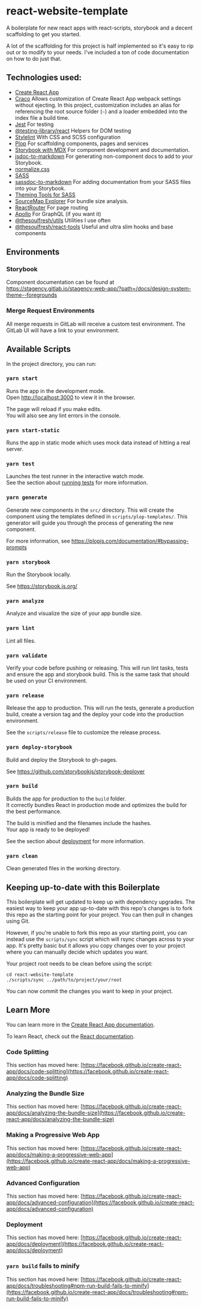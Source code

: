 # react-website-template

A boilerplate for new react apps with react-scripts, storybook and
a decent scaffolding to get you started.

A lot of the scaffolding for this project is half implemented so it's
easy to rip out or to modify to your needs. I've included a ton of
code documentation on how to do just that.

## Technologies used:

- [Create React App](https://create-react-app.dev/)
- [Craco](https://www.npmjs.com/package/@craco/craco)
  Allows customization of Create React App webpack settings without ejecting.
  In this project, customization includes an alias for referencing the root
  source folder (`~`) and a loader embedded into the index file a build time.
- [Jest](https://jestjs.io/)
  For testing
- [@testing-library/react](https://testing-library.com/docs/react-testing-library/intro/)
  Helpers for DOM testing
- [Stylelint](https://stylelint.io/)
  With CSS and SCSS configuration
- [Plop](https://plopjs.com/)
  For scaffolding components, pages and services
- [Storybook with MDX](https://storybook.js.org/docs/react/writing-docs/mdx)
  For component development and documentation.
- [jsdoc-to-markdown](https://www.npmjs.com/package/jsdoc-to-markdown)
  For generating non-component docs to add to your Storybook.
- [normalize.css](https://necolas.github.io/normalize.css/)
- [SASS](https://sass-lang.com/documentation)
- [sassdoc-to-markdown](https://www.npmjs.com/package/@hidoo/sassdoc-to-markdown)
  For adding documentation from your SASS files into your Storybook.
- [Theming Tools for SASS](https://github.com/soulfresh/sass-theming)
- [SourceMap Explorer](https://www.npmjs.com/package/source-map-explorer)
  For bundle size analysis.
- [ReactRouter](https://reactrouter.com/web/guides/quick-start)
  For page routing
- [Apollo](https://www.apollographql.com/docs/react/)
  For GraphQL (if you want it)
- [@thesoulfresh/utils](https://www.npmjs.com/package/@thesoulfresh/utils)
  Utilities I use often
- [@thesoulfresh/react-tools](https://www.npmjs.com/package/@thesoulfresh/react-tools)
  Useful and ultra slim hooks and base components

## Environments

### Storybook

Component documentation can be found at https://stagency.gitlab.io/stagency-web-app/?path=/docs/design-system-theme--foregrounds

### Merge Request Environments

All merge requests in GitLab will receive a custom test environment.
The GitLab UI will have a link to your environment.

## Available Scripts

In the project directory, you can run:

### `yarn start`

Runs the app in the development mode.\
Open [http://localhost:3000](http://localhost:3000) to view it in the browser.

The page will reload if you make edits.\
You will also see any lint errors in the console.

### `yarn start-static`

Runs the app in static mode which uses mock data instead of hitting a
real server.

### `yarn test`

Launches the test runner in the interactive watch mode.\
See the section about [running tests](https://facebook.github.io/create-react-app/docs/running-tests) for more information.

### `yarn generate`

Generate new components in the `src/` directory. This will create the component
using the templates defined in `scripts/plop-templates/`. This generator will
guide you through the process of generating the new component.

For more information, see https://plopjs.com/documentation/#bypassing-prompts

### `yarn storybook`

Run the Storybook locally.

See https://storybook.js.org/

### `yarn analyze`

Analyze and visualize the size of your app bundle size.

### `yarn lint`

Lint all files.

### `yarn validate`

Verify your code before pushing or releasing. This will run lint tasks,
tests and ensure the app and storybook build. This is the same task that
should be used on your CI environment.

### `yarn release`

Release the app to production. This will run the tests, generate a production
build, create a version tag and the deploy your code into the production
environment.

See the `scripts/release` file to customize the release process.

### `yarn deploy-storybook`

Build and deploy the Storybook to gh-pages.

See https://github.com/storybookjs/storybook-deployer

### `yarn build`

Builds the app for production to the `build` folder.\
It correctly bundles React in production mode and optimizes the build for the best performance.

The build is minified and the filenames include the hashes.\
Your app is ready to be deployed!

See the section about [deployment](https://facebook.github.io/create-react-app/docs/deployment) for more information.

### `yarn clean`

Clean generated files in the working directory.

## Keeping up-to-date with this Boilerplate

This boilerplate will get updated to keep up with dependency upgrades.
The easiest way to keep your app up-to-date with this repo's changes
is to fork this repo as the starting point for your project. You can
then pull in changes using Git.

However, if you're unable to fork this repo as your starting point,
you can instead use the `scripts/sync` script which will rsync changes
across to your app. It's pretty basic but it allows you copy changes
over to your project where you can manually decide which updates you
want.

Your project root needs to be clean before using the script:

    cd react-website-template
    ./scripts/sync ../path/to/project/your/root

You can now commit the changes you want to keep in your project.

## Learn More

You can learn more in the [Create React App documentation](https://facebook.github.io/create-react-app/docs/getting-started).

To learn React, check out the [React documentation](https://reactjs.org/).

### Code Splitting

This section has moved here: [https://facebook.github.io/create-react-app/docs/code-splitting](https://facebook.github.io/create-react-app/docs/code-splitting)

### Analyzing the Bundle Size

This section has moved here: [https://facebook.github.io/create-react-app/docs/analyzing-the-bundle-size](https://facebook.github.io/create-react-app/docs/analyzing-the-bundle-size)

### Making a Progressive Web App

This section has moved here: [https://facebook.github.io/create-react-app/docs/making-a-progressive-web-app](https://facebook.github.io/create-react-app/docs/making-a-progressive-web-app)

### Advanced Configuration

This section has moved here: [https://facebook.github.io/create-react-app/docs/advanced-configuration](https://facebook.github.io/create-react-app/docs/advanced-configuration)

### Deployment

This section has moved here: [https://facebook.github.io/create-react-app/docs/deployment](https://facebook.github.io/create-react-app/docs/deployment)

### `yarn build` fails to minify

This section has moved here: [https://facebook.github.io/create-react-app/docs/troubleshooting#npm-run-build-fails-to-minify](https://facebook.github.io/create-react-app/docs/troubleshooting#npm-run-build-fails-to-minify)

